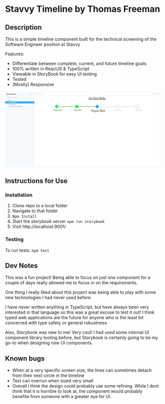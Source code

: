 # Stavvy Timeline by Thomas Freeman

## Description

This is a simple timeline component built for the technical screening of the Software Engineer position at Stavvy

Features:
- Differentiate between complete, current, and future timeline goals
- 100% written in ReactJS & TypeScript
- Viewable in StoryBook for easy UI testing
- Tested
- (Mostly) Responsive

![Example](/example.png)

## Instructions for Use

### Installation
1) Clone repo to a local folder
2) Navigate to that folder
3) `Npm Install`
4) Start the storybook server `npm run storybook`
5) Visit http://localhost:9001/

### Testing
To run tests: 
`npm test`

## Dev Notes
This was a fun project! Being able to focus on just one component for a couple of days really allowed me to focus in on the requirements. 

One thing I really liked about this project was being able to play with some new technologies I had never used before.

I have never written anything in TypeScript, but have always been very interested in that language so this was a great excuse to test it out! I think typed web applications are the future for anyone who is the least
bit concerned with type safety or general robustness.

Also, Storybook was new to me! Very cool! I had used some internal UI component library tooling before, but Storybook is certainly going to be my go-to when designing new UI components.


## Known bugs
- When at a very specific screen size, the lines can sometimes detach from their next circle in the timeline
- Text can overrun when sized very small
- Overall I think the design could probably use some refining. While I dont think that it is horrible to look at, the component would probably benefite from someone with a greater eye for UI.
